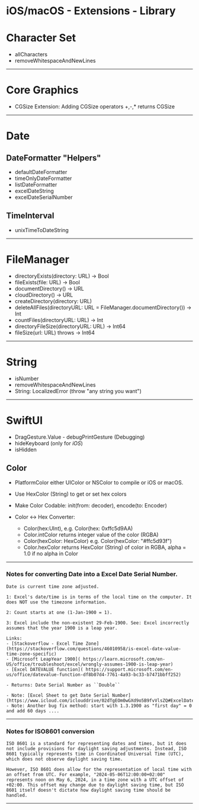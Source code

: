 # iOS/macOS - Extensions - Library


# Character Set
- allCharacters
- removeWhitespaceAndNewLines

---------------------------------------------------
# Core Graphics
- CGSize Extension:
    Adding CGSize operators +,-,* returns CGSize

---------------------------------------------------
# Date    

## DateFormatter "Helpers"
- defaultDateFormatter
- timeOnlyDateFormatter
- listDateFormatter
- excelDateString
- excelDateSerialNumber

## TimeInterval
- unixTimeToDateString

---------------------------------------------------
# FileManager
- directoryExists(directory: URL) ->  Bool
- fileExists(file: URL) -> Bool
- documentDirectory() -> URL
- cloudDirectory() -> URL
- createDirectory(directory: URL)
- deleteAllFiles(directoryURL: URL = FileManager.documentDirectory()) -> Int
- countFiles(directoryURL: URL) -> Int
- directoryFileSize(directoryURL: URL) -> Int64 
- fileSize(url: URL) throws -> Int64 

---------------------------------------------------
# String
- isNumber
- removeWhitespaceAndNewLines 
- String: LocalizedError (throw "any string you want")

---------------------------------------------------
# SwiftUI
- DragGesture.Value - debugPrintGesture (Debugging)
- hideKeyboard (only for *iOS*)
- isHidden

## Color
- PlatformColor either UIColor or NSColor to compile or iOS or macOS. 
- Use HexColor (String) to get or set hex colors
- Make Color Codable:  init(from: decoder), encode(to: Encoder) 

- Color <-> Hex Converter:
    - Color(hex:UInt), e.g. Color(hex: 0xffc5d9AA)
    - Color.intColor returns integer value of the color (RGBA)
    - Color(hexColor: HexColor) e.g. Color(hexColor: "#ffc5d93f")
    - Color.hexColor returns HexColor (String) of color in RGBA, alpha = 1.0 if no alpha in Color

---------------------------------------------------
### Notes for converting Date into a Excel Date Serial Number.

    Date is current time zone adjusted.

    1: Excel's date/time is in terms of the local time on the computer. It does NOT use the timezone information.

    2: Count starts at one (1-Jan-1900 = 1).

    3: Excel include the non-existent 29-Feb-1900. See: Excel incorrectly assumes that the year 1900 is a leap year.

    Links:
    - [Stackoverflow - Excel Time Zone](https://stackoverflow.com/questions/46010958/is-excel-date-value-time-zone-specific)
    - [Microsoft LeapYear 1900]( https://learn.microsoft.com/en-US/office/troubleshoot/excel/wrongly-assumes-1900-is-leap-year)
    - [Excel DATEVALUE function]( https://support.microsoft.com/en-us/office/datevalue-function-df8b07d4-7761-4a93-bc33-b7471bbff252)

    - Returns: Date Serial Number as ``Double``

    - Note: [Excel Sheet to get Date Serial Number](https://www.icloud.com/iclouddrive/02dTgEOm0wGXd9o5B9fvVlsZQ#ExcelDateValue).
    - Note: Another bug fix method: start with 1.3.1900 as "first day" = 0  and add 60 days ....

-----
### Notes for ISO8601 conversion

    ISO 8601 is a standard for representing dates and times, but it does not include provisions for daylight saving adjustments. Instead, ISO 8601 typically represents time in Coordinated Universal Time (UTC), which does not observe daylight saving time.

    However, ISO 8601 does allow for the representation of local time with an offset from UTC. For example, "2024-05-06T12:00:00+02:00" represents noon on May 6, 2024, in a time zone with a UTC offset of +02:00. This offset may change due to daylight saving time, but ISO 8601 itself doesn't dictate how daylight saving time should be handled.
-----------
